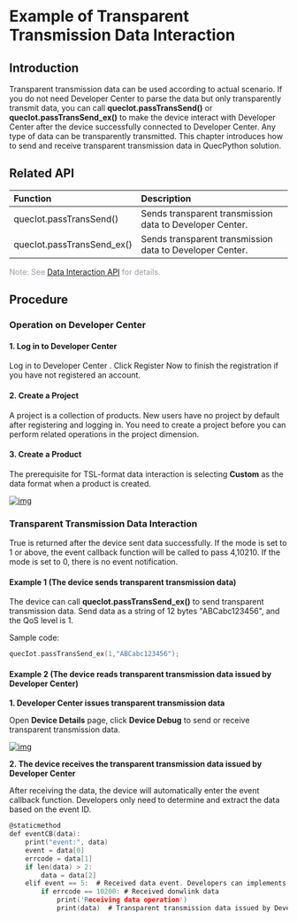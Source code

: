 # Example of Transparent Transmission Data Interaction

 ## __Introduction__

Transparent transmission data can be used according to actual scenario. If you do not need Developer Center to parse the data but only transparently transmit data, you can call __quecIot.passTransSend()__ or **quecIot.passTransSend_ex()** to make the device interact with Developer Center after the device successfully connected to Developer Center. Any type of data can be transparently transmitted. This chapter introduces how to send and receive transparent transmission data in QuecPython solution. 



## __Related API__

| Function                   | Description                                 |
| :------------------------- | :------------------------------------------ |
| quecIot.passTransSend()    | Sends transparent transmission data to Developer Center. |
| quecIot.passTransSend_ex() | Sends transparent transmission data to Developer Center. |

<font color=#999AAA >Note: See [Data Interaction API](/en/deviceDevelop/cellular/QuecPython/api/cellular-quecpython-api-03.md) for details.</font>


## __Procedure__

### **Operation on Developer Center**

#### **1. Log in to Developer Center**

Log in to <a :href="toDevelopCenter(null, 'en')" target="_blank">Developer Center</a> . Click <a :href="toDevelopCenter('registerType', 'en')" target="_blank">Register Now</a> to finish the registration if you have not registered an account.

#### **2. Create a Project** 

A project is a collection of products. New users have no project by default after registering and logging in. You need to create a project before you can perform related operations in the project dimension.

#### **3. Create a Product** 

The prerequisite for TSL-format data interaction is selecting __Custom__ as the data format when a product is created.

<a data-fancybox title="img" href="/en/deviceDevelop/cellular/QuecPython/resource/data/SeriaNet/Example-01.png">![img](/en/deviceDevelop/cellular/QuecPython/resource/data/SeriaNet/Example-01.png)</a>

### **Transparent Transmission Data Interaction**

True is returned after the device sent data successfully. If the mode is set to 1 or above, the event callback function will be called to pass 4,10210. If the mode is set to 0, there is no event notification.

#### __Example 1 (The device sends transparent transmission data)__

The device can call __quecIot.passTransSend_ex()__ to send transparent transmission data. Send data as a string of 12 bytes "ABCabc123456", and the QoS level is 1.

Sample code:

```c
quecIot.passTransSend_ex(1,"ABCabc123456");
```

#### __Example 2 (The device reads transparent transmission data issued by Developer Center)__

__1. Developer Center issues transparent transmission data__

Open __Device Details__ page, click __Device Debug__ to send or receive transparent transmission data.

<a data-fancybox title="img" href="/en/deviceDevelop/cellular/QuecPython/resource/data/SeriaNet/Example-02.png">![img](/en/deviceDevelop/cellular/QuecPython/resource/data/SeriaNet/Example-02.png)</a>

__2. The device receives the transparent transmission data issued by Developer Center__

After receiving the data, the device will automatically enter the event callback function. Developers only need to determine and extract the data based on the event ID.

```c
@staticmethod
def eventCB(data):
    print("event:", data)
    event = data[0]
    errcode = data[1]
    if len(data) > 2:
        data = data[2]
    elif event == 5:  # Received data event. Developers can implements downlink business logic based on this event.
        if errcode == 10200: # Received donwlink data
            print('Receiving data operation')
            print(data)  # Transparent transmission data issued by Developer Center
```

  



